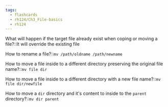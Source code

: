 ```yaml
---
tags:
  - flashcards
  - rh124/Ch3_File-basics
  - rh124
---
```


What will happen if the target file already exist when coping or moving a file?::It will override the existing file

<!--SR:!2023-08-13,22,290-->

How to rename a file?::`mv /path/oldname /path/newname`

<!--SR:!2023-08-17,26,306-->

How to move a file inside to a different directory preserving the original file name?::`mv file dir`

<!--SR:!2023-08-16,25,306-->

How to move a file inside to a different directory with a new file name?::`mv file dir/newfile`

<!--SR:!2023-08-12,21,290-->

How to move a `dir` directory and it's content to inside to the `parent` directory?::`mv dir parent`

<!--SR:!2023-08-18,27,306-->
